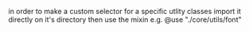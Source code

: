 
in order to make a custom selector for a specific utlity classes
import it directly on it's directory then use the mixin
  e.g. 
      @use "./core/utils/font"
